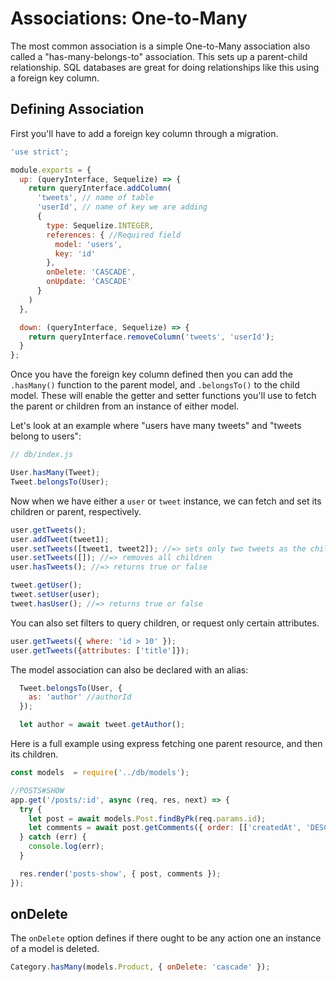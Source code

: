# Associations: One-to-Many  

The most common association is a simple One-to-Many association also called a "has-many-belongs-to" association. This sets up a parent-child relationship. SQL databases are great for doing relationships like this using a foreign key column.

## Defining Association

First you'll have to add a foreign key column through a migration.
```js
'use strict';

module.exports = {
  up: (queryInterface, Sequelize) => {
    return queryInterface.addColumn(
      'tweets', // name of table
      'userId', // name of key we are adding
      {
        type: Sequelize.INTEGER,
        references: { //Required field
          model: 'users',
          key: 'id'
        },
        onDelete: 'CASCADE',
        onUpdate: 'CASCADE'
      }
    )
  },

  down: (queryInterface, Sequelize) => {
    return queryInterface.removeColumn('tweets', 'userId');
  }
};

```

Once you have the foreign key column defined then you can add the `.hasMany()` function to the parent model, and `.belongsTo()` to the child model. These will enable the getter and setter functions you'll use to fetch the parent or children from an instance of either model.

Let's look at an example where "users have many tweets" and "tweets belong to users":

```js
// db/index.js

User.hasMany(Tweet);
Tweet.belongsTo(User);
```

Now when we have either a `user` or `tweet` instance, we can fetch and set its children or parent, respectively.

```js
user.getTweets();
user.addTweet(tweet1);
user.setTweets([tweet1, tweet2]); //=> sets only two tweets as the children
user.setTweets([]); //=> removes all children
user.hasTweets(); //=> returns true or false

tweet.getUser();
tweet.setUser(user);
tweet.hasUser(); //=> returns true or false
```

You can also set filters to query children, or request only certain attributes.

```js
user.getTweets({ where: 'id > 10' });
user.getTweets({attributes: ['title']});
```

The model association can also be declared with an alias:

```js
  Tweet.belongsTo(User, {
    as: 'author' //authorId
  });

  let author = await tweet.getAuthor();
```

Here is a full example using express fetching one parent resource, and then its children.

```js
const models  = require('../db/models');

//POSTS#SHOW
app.get('/posts/:id', async (req, res, next) => {
  try {
    let post = await models.Post.findByPk(req.params.id);
    let comments = await post.getComments({ order: [['createdAt', 'DESC']] });
  } catch (err) {
    console.log(err);
  }

  res.render('posts-show', { post, comments });
});
```

## onDelete

The `onDelete` option defines if there ought to be any action one an instance of a model is deleted.

```js
Category.hasMany(models.Product, { onDelete: 'cascade' });
```
